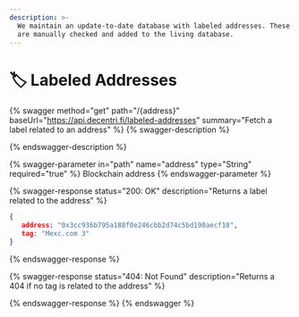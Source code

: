 ```yaml
---
description: >-
  We maintain an update-to-date database with labeled addresses. These addresses
  are manually checked and added to the living database.
---
```


# 🏷 Labeled Addresses

{% swagger method="get" path="/{address}" baseUrl="https://api.decentri.fi/labeled-addresses" summary="Fetch a label related to an address" %}
{% swagger-description %}

{% endswagger-description %}

{% swagger-parameter in="path" name="address" type="String" required="true" %}
Blockchain address
{% endswagger-parameter %}

{% swagger-response status="200: OK" description="Returns a label related to the address" %}
```json
{
   address: "0x3cc936b795a188f0e246cbb2d74c5bd190aecf18",
   tag: "Mexc.com 3"
}
```
{% endswagger-response %}

{% swagger-response status="404: Not Found" description="Returns a 404 if no tag is related to the address" %}

{% endswagger-response %}
{% endswagger %}
